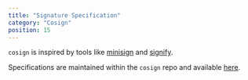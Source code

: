 ```yaml
---
title: "Signature Specification"
category: "Cosign"
position: 15
---
```


`cosign` is inspired by tools like [minisign](https://jedisct1.github.io/minisign/) and
[signify](https://www.openbsd.org/papers/bsdcan-signify.html).

Specifications are maintained within the `cosign` repo and available [here](https://github.com/sigstore/cosign/blob/main/specs/SIGNATURE_SPEC.md).
